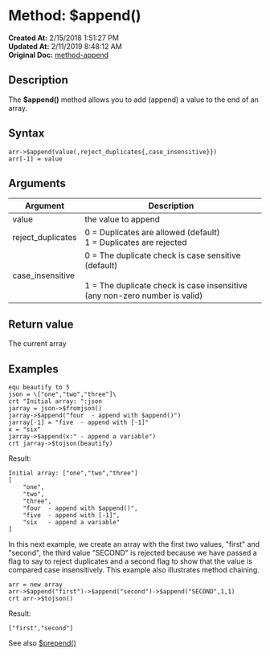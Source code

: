 # Method: $append()

**Created At:** 2/15/2018 1:51:27 PM  
**Updated At:** 2/11/2019 8:48:12 AM  
**Original Doc:** [method-append](https://docs.jbase.com/42948-dynamic-objects/method-append)  


## Description

The **$append()** method allows you to add (append) a value to the end of an array.



## Syntax

```
arr->$append(value(,reject_duplicates{,case_insensitive}})
arr[-1] = value
```



## Arguments


| Argument<br> | Description<br> |
| --- | --- |
| value | the value to append<br> |
| reject\_duplicates | 0 = Duplicates are allowed (default)<br>1 = Duplicates are rejected |
| case\_insensitive<br> | 0 = The duplicate check is case sensitive (default)<br><br>1 = The duplicate check is case insensitive (any non-zero number is valid)<br> |




## Return value

The current array



## Examples

```
equ beautify to 5
json = \["one","two","three"]\
crt "Initial array: ":json
jarray = json->$fromjson()
jarray->$append("four  - append with $append()")
jarray[-1] = "five  - append with [-1]"
x = "six"
jarray->$append(x:" - append a variable")
crt jarray->$tojson(beautify)
```

Result:

```
Initial array: ["one","two","three"]
[
    "one",
    "two",
    "three",
    "four  - append with $append()",
    "five  - append with [-1]",
    "six   - append a variable"
]
```



In this next example, we create an array with the first two values, "first" and "second", the third value "SECOND" is rejected because we have passed a flag to say to reject duplicates and a second flag to show that the value is compared case insensitively. This example also illustrates method chaining.

```
arr = new array
arr->$append("first")->$append("second")->$append("SECOND",1,1)
crt arr->$tojson()
```

Result:

```
["first","second"]
```



See also [$prepend()](method-prepend)
